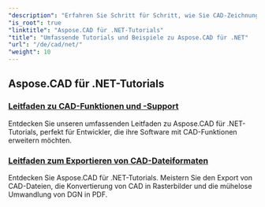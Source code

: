 ```yaml
---
"description": "Erfahren Sie Schritt für Schritt, wie Sie CAD-Zeichnungen in Ihren .NET-Anwendungen einfach und effizient erstellen, bearbeiten, konvertieren und bearbeiten. Perfekt für Anfänger und Profis."
"is_root": true
"linktitle": "Aspose.CAD für .NET-Tutorials"
"title": "Umfassende Tutorials und Beispiele zu Aspose.CAD für .NET"
"url": "/de/cad/net/"
"weight": 10
---
```


## Aspose.CAD für .NET-Tutorials
### [Leitfaden zu CAD-Funktionen und -Support](./guide-to-cad-features-and-support/)
Entdecken Sie unseren umfassenden Leitfaden zu Aspose.CAD für .NET-Tutorials, perfekt für Entwickler, die ihre Software mit CAD-Funktionen erweitern möchten.
### [Leitfaden zum Exportieren von CAD-Dateiformaten](./guide-to-exporting-cad-format/)
Entdecken Sie Aspose.CAD für .NET-Tutorials. Meistern Sie den Export von CAD-Dateien, die Konvertierung von CAD in Rasterbilder und die mühelose Umwandlung von DGN in PDF.